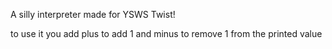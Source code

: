 A silly interpreter made for YSWS Twist!

to use it you add plus to add 1 and minus to remove 1 from the printed value
